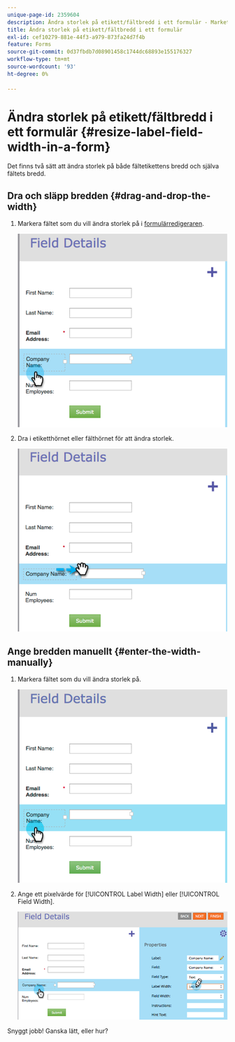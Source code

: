 ```yaml
---
unique-page-id: 2359604
description: Ändra storlek på etikett/fältbredd i ett formulär - Marketo Docs - produktdokumentation
title: Ändra storlek på etikett/fältbredd i ett formulär
exl-id: cef10279-881e-44f3-a979-873fa24d7f4b
feature: Forms
source-git-commit: 0d37fbdb7d08901458c1744dc68893e155176327
workflow-type: tm+mt
source-wordcount: '93'
ht-degree: 0%

---
```


# Ändra storlek på etikett/fältbredd i ett formulär {#resize-label-field-width-in-a-form}

Det finns två sätt att ändra storlek på både fältetikettens bredd och själva fältets bredd.

## Dra och släpp bredden {#drag-and-drop-the-width}

1. Markera fältet som du vill ändra storlek på i [formulärredigeraren](/help/marketo/product-docs/demand-generation/forms/form-actions/edit-a-form.md).

   ![](assets/image2014-9-15-15-3a24-3a0.png)

1. Dra i etiketthörnet eller fälthörnet för att ändra storlek.

   ![](assets/image2014-9-15-15-3a24-3a14.png)

## Ange bredden manuellt {#enter-the-width-manually}

1. Markera fältet som du vill ändra storlek på.

   ![](assets/image2014-9-15-15-3a24-3a28.png)

1. Ange ett pixelvärde för [!UICONTROL Label Width] eller [!UICONTROL Field Width].

   ![](assets/image2014-9-15-15-3a24-3a36.png)

Snyggt jobb! Ganska lätt, eller hur?
